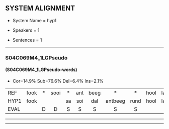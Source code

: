 
## SYSTEM ALIGNMENT

- System Name = hyp1

- Speakers = 1

- Sentences = 1

---

### S04C069M4_1LGPseudo

#### (S04C069M4_1LGPseudo-words)

- Cor=14.9%	Sub=76.6%	Del=6.4%	Ins=2.1%

|  |  |  |  |  |  |  |  |  |  |  |  |  |  |  |  |  |  |  |  |  |  |  |  |  |  |  |  |  |  |  |  |  |  |  |  |  |  |  |  |  |  |  |  |  |  |  |  |
|:--- |:---:|:---:|:---:|:---:|:---:|:---:|:---:|:---:|:---:|:---:|:---:|:---:|:---:|:---:|:---:|:---:|:---:|:---:|:---:|:---:|:---:|:---:|:---:|:---:|:---:|:---:|:---:|:---:|:---:|:---:|:---:|:---:|:---:|:---:|:---:|:---:|:---:|:---:|:---:|:---:|:---:|:---:|:---:|:---:|:---:|:---:|:---:|
| REF | fook | * | sooi | * | ant | beeg | * | * | hool | larst | * | vout | zwoei | fam |  | rachts | vaap | sprieuw | keng | swoers | doer | * | * | plirt | * | blard | guul | hoekt | neeuw | noork | vid | zans | leum | haans | spaai | sjalt | heik | sank | roen | frijk | eem | schard | * | * | snaaf | * | stuid |
| HYP1 | fook |  |  | sa | soi | dal | antbeeg | rund | hool | larst | va | wat | zoi | fam | rechts | vap | spreeuw | king | s | woort | door | peer | lin | licht | eien | lart | guun | hok | neew | noork |  | dit | zant | hnt | spi | schelt | hijk | sank | roon | freijk | heém | scgert | gerk | dorrn | snaaf | sa | stuit |
| EVAL |  | D | D | S | S | S | S | S |  |  | S | S | S |  | I | S | S | S | S | S | S | S | S | S | S | S | S | S | S |  | D | S | S | S | S | S | S |  | S | S | S | S | S | S |  | S | S |
---

---
